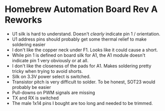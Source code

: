 # Homebrew Automation Board Rev A Reworks

* U1 silk is hard to understand. Doesn't _clearly_ indicate pin 1 / orientation.
* U1 address pins should probably get some thermal relief to make soldering easier
* I don't like the copper neck under F1. Looks like it could cause a short.
* While pin 1 is defined on board silk for A1, the A1 module doesn't indicate pin 1 very obviously or at all.
* I don't like the closeness of the pads for A1. Makes soldering pretty tricky when trying to avoid shorts.
* Silk on 3.3V power select is switched.
* Transistor pitch is very difficult to solder. To be honest, SOT23 would probably be easier
* Pull-downs on PWM signals are missing
* TX and RX is switched
* The male 1x14 pins I bought are too long and needed to be trimmed.
